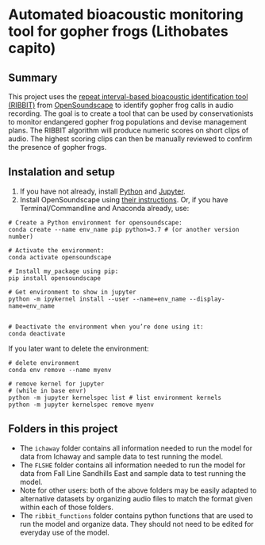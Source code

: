 # Automated bioacoustic monitoring tool for gopher frogs (Lithobates capito)

## Summary

This project uses the [repeat interval-based bioacoustic identification tool (RIBBIT)](https://conbio.onlinelibrary.wiley.com/doi/epdf/10.1111/cobi.13718) from [OpenSoundscape](http://opensoundscape.org/en/latest/) to identify gopher frog calls in audio recording. The goal is to create a tool that can be used by conservationists to monitor endangered gopher frog populations and devise management plans. The RIBBIT algorithm will produce numeric scores on short clips of audio. The highest scoring clips can then be manually reviewed to confirm the presence of gopher frogs.

## Instalation and setup 

1. If you have not already, install [Python](https://www.python.org/downloads/) and [Jupyter](https://jupyter.org/install). 
1. Install OpenSoundscape using [their instructions](http://opensoundscape.org/en/latest/). Or, if you have Terminal/Commandline and Anaconda already, use: 

```
# Create a Python environment for opensoundscape: 
conda create --name env_name pip python=3.7 # (or another version number)

# Activate the environment: 
conda activate opensoundscape

# Install my_package using pip: 
pip install opensoundscape

# Get environment to show in jupyter 
python -m ipykernel install --user --name=env_name --display-name=env_name


# Deactivate the environment when you’re done using it: 
conda deactivate

```

If you later want to delete the environment: 

```
# delete environment
conda env remove --name myenv

# remove kernel for jupyter
# (while in base envr)
python -m jupyter kernelspec list # list environment kernels 
python -m jupyter kernelspec remove myenv
```

## Folders in this project

- The `ichaway` folder contains all information needed to run the model for data from Ichaway and sample data to test running the model. 
- The `FLSHE` folder contains all information needed to run the model for data from Fall Line Sandhills East and sample data to test running the model. 
- Note for other users: both of the above folders may be easily adapted to alternative datasets by organizing audio files to match the format given within each of those folders. 
- The `ribbit_functions` folder contains python functions that are used to run the model and organize data. They should not need to be edited for everyday use of the model. 


